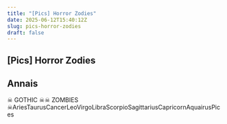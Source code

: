```yaml
---
title: "[Pics] Horror Zodies"
date: 2025-06-12T15:40:12Z
slug: pics-horror-zodies
draft: false
---
```


## [Pics] Horror Zodies

## Annais

☠ GOTHIC ☠☠ ZOMBIES ☠AriesTaurusCancerLeoVirgoLibraScorpioSagittariusCapricornAquairusPices